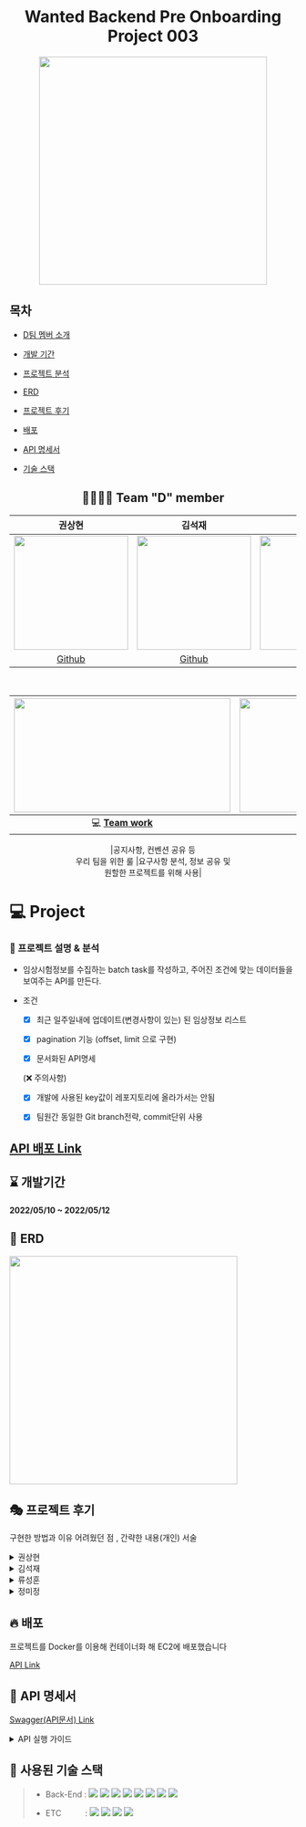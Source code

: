 
<div  align="center">

  

# Wanted Backend Pre Onboarding Project 003

  

<img  width="400"  src="https://user-images.githubusercontent.com/72593394/167660736-32c28f81-39f0-43d2-9797-6e74b73b53a7.jpg">

  

</div>

  

## 목차

- [D팀 멤버 소개](#-team-d-member)

- [개발 기간](#-개발기간)

- [프로젝트 분석](#-프로젝트-분석)

- [ERD](#-erd)

- [프로젝트 후기](#-프로젝트-후기)

- [배포](#-배포)

- [API 명세서](#-api-명세서)

- [기술 스택](#-사용된-기술-스택)

  

<div  align="center">

  

## 👨‍👨‍👦‍👦 Team "D" member

|권상현|김석재|류성훈|정미정|
|:------:|:------:|:------:|:------:|
|<img  src="https://avatars.githubusercontent.com/u/39396492?v=4"  width="200"/> | <img  src="https://avatars.githubusercontent.com/u/86823305?v=4"  width="200"/> | <img  src="https://avatars.githubusercontent.com/u/72593394?v=4"  width="200"/> |<img  src="https://avatars.githubusercontent.com/u/86827063?v=4"  width="200"/> |
|[Github](https://github.com/gshduet)|[Github](https://github.com/Cloudblack)|[Github](https://github.com/rsh1994)|[Github](https://github.com/nxxxtyetdecided)|


<br>


  
  

|<img  height="200"  width="380"  src="https://retaintechnologies.com/wp-content/uploads/2020/04/Project-Management-Mantenimiento-1.jpg">|<img  height="200"  width="330"  src="https://encrypted-tbn0.gstatic.com/images?q=tbn:ANd9GcTGElLjafMUhHglmqwh9lRh_sVzOCQyBiPNfQ&usqp=CAU">|
|:------:|:------:|
|💻 [**Team work**](https://mature-citron-a04.notion.site/Wanted_Pre_Onboarding-6af013e2bb3b43739cebc641de4ff558) | 📒 [**Project page**](https://mature-citron-a04.notion.site/3-95c29457557b4984a4c00ab9b1bb3769)|

|공지사항, 컨벤션 공유 등<br> 우리 팀을 위한 룰 |요구사항 분석, 정보 공유 및<br> 원할한 프로젝트를 위해 사용|

  
</div>

  

# 💻 Project

### 💭 프로젝트 설명 & 분석

- 임상시험정보를 수집하는 batch task를 작성하고, 주어진 조건에 맞는 데이터들을 보여주는 API를 만든다.

- 조건

	- [x] 최근 일주일내에 업데이트(변경사항이 있는) 된 임상정보 리스트

	- [x] pagination 기능 (offset, limit 으로 구현)

	- [x] 문서화된 API명세	

	(❌ 주의사항)
	- [x] 개발에 사용된 key값이 레포지토리에 올라가서는 안됨
	- [x] 팀원간 동일한 Git branch전략, commit단위 사용


## [API 배포 Link](http://52.78.198.214/api/research)

## ⌛ 개발기간
<h4>2022/05/10 ~ 2022/05/12</h4>


## 🚥 ERD
<img width="400"  src="https://user-images.githubusercontent.com/72593394/168226135-630e61ca-1dc8-47bb-9938-ef6a9b312186.png">
  

## 🎭 프로젝트 후기

구현한 방법과 이유 어려웠던 점 , 간략한 내용(개인) 서술

<details>

<summary>권상현</summary>

<div  markdown="1">

> @권상현
	
	> 초기 계획
	
		1. 초기 DB 설계 시 오픈 API에서 받아 온 임상시험 정보(이하 정보)를 토대로 생성한 각각의 레코드(로우, 행)에 생성 시각을 나타내는 `created_at`, 최신화 시각을 나타내는 `updated_at`을 추가하고 이를 통해 이력관리를 계획함.

		2. 이후 매일 자정마다 진행될 `batch_task`는 다음과 같이 구성

		1. 오픈 API를 통해 받아온 데이터들 중 `과제번호` 가 제일 고유성이 있는 항목일 것이라 판단, `task_id` 컬럼으로 지정하고 primary_key로 선언

		2.  `과제번호`를 토대로 새로 입력해야 할 정보인지 DB에 이미 존재하고 있는 정보인지 구분

		- DB에 존재하지 않는 정보는 레코드를 새로 생성

		- 이미 DB에 입력한 정보일 경우 받아온 값과 비교해 변경사항이 있다면 최신화

		3. 이 과정은 `Django`에서 제공하는 `update_or_create` 메소드를 사용

		3. 정보를 불러와 조회할 때 `created_at`, `updated_at` 항목을 바탕으로 최신화 시점을 분류하고 최근 일주일 내 변경사항이 있는 정보를 조회하는 API를 구현

	> 문제 발생

		1.  `update_or_create` 메소드를 사용해 `batch_task`를 구현 했을 경우 새로운 정보를 레코드로 입력하는 과정은 계획대로 구현됨

		2. 받아온 정보와 이미 DB에 입력 된 정보를 비교해 값을 업데이트 하는 과정을 진행하던 중 `update_or_create` 메소드의 로직 문제로 최신화 할 값이 없더라도 `update`가 진행, `updated_at` 항목이 batch_task를 진행한 시각으로 최신화 되어버림.

			a.  `update_or_create`의 소스코드를 확인해 본 결과 `create` 가 아닌 경우에는 `update` 메소드의 로직을 그대로 따른 후 마지막에 `save()`를 실행함을 확인

		![Untitled](3%E1%84%8C%E1%85%AE%E1%84%8E%E1%85%A1%20%E1%84%80%E1%85%AA%E1%84%8C%E1%85%A6%20-%20%E1%84%92%E1%85%B2%E1%84%86%E1%85%A5%E1%86%AB%E1%84%89%E1%85%B3%E1%84%8F%E1%85%A6%E1%84%8B%E1%85%B5%E1%84%91%E1%85%B3%20cc52e326cfe24898a271089a92ef4ba3/Untitled%204.png)
	
			b. 이럴 경우 값의 변화 유무에 상관 없이 일단 값 변경에 대한 쿼리를 날리므로 `updated_at` 이 최신화 될 수 밖에 없음

		- 문제 해결

		1.  `update_or_create` 대신 `get_or_create`를 사용

		2. 얻은 정보의 `task_id`를 기준으로 `create`, `get` 여부를 결정

			-  `create`일 경우 : 해당 정보의 새로운 레코드 생성

			-  `get`일 경우 : 정보의 `task_id` 를 가진 레코드를 불러온 뒤

			- 변경될 것이라 판단한 ’연구기간’, ‘전체목표연구대상자수’, ‘임상시험단계(연구모형)’의 세부정보만 비교, 변경된 것이 있다면 `save()` 하여 `updated_at`의 변동을 최소화 시킴

			<aside>

			🗣 위의 세 요소를 변동될 것이라 판단한 이유는 다음과 같음

			1. 세 요소만 빈 값이 존재

			2. 과제번호, 과제명, 연구책임기관, 진료과의 경우 고유명사와 비슷하다 판단, 쉽게 변하지 않을 것

			3. 연구범위의 경우 단일/다수로 뚜렷한 차이를 보였으며 연구종류의 경우 기타 항목이 존재하여 기준이 확실치 않을 경우 해당 항목으로 분류 될 것이라 판단

			</aside>

	- 결론	

		- 처음 계획했던
	
			- DB에 입력되지 않은 임상연구 정보를 받아왔을 경우 DB에 새로 입력

			- 이미 존재하는 임상연구 정보일 경우 변동 예상 항목을 비교해 변동이 있을 경우 해당 항목을 최신화

			- 세부정보 최신화가 진행될 경우 `updated_at` 값 역시 최신화하며 `updated_at` 값을 통해 최신화 시각을 식별

			등의 목표에 부합할 수 있었다.

		- 또한 해당 목표를 달성함에 따라 요구 사항에 존재했던

			1.  `기존 데이터와 API 데이터간의 수정된 사항을 비교하여 해당 임상시험이 업데이트 된 것인지 새로 추가된 것 인지 구별이 가능해야함`

			2.  `최근 일주일내에 업데이트(변경사항이 있는) 된 임상정보 리스트`

			조건을 만족시킬 수 있었으며 특히 2번 요구 사항을 조회하는 API 구현을 쉽게 마무리 할 수 있었다.

	  

</div>

</details>

  

<details>

<summary>김석재</summary>

<div  markdown="1">


> @김석재

	> 계획

		- 목적 - project app api를 컨테이너로 만들어 온라인에서 사용 할 수 있게 배포

		1. 완성된 django proejct를 dockerfile을 이용해 컨테이너 화 한다

		2. 여태까지 사용했던 django runserver는 production 환경에선 `보안 및 퍼포먼스 이슈로 추천하지 않으므로 다른웹 서버`를 찾게되었다

		3. Apache와 nginx중 `많고 긴 처리가 필요없는 이번 project app에는 비동기적 처리`를 사용하는 `nginx`가 적합해 보였다

		4.  `웹 서버인 nginx와 웹 어플리케이션인 django를 연결할 WSGI`로 `gunicorn`을 선택했다(`상대적으로 가볍고 빠르고 쉽다`)

		5. 컨테이너 화 한 것은 `nginx , mysql , django (+ gunicorn)`이고 이를 서로 연동하기위해 `docker-compose`를 사용했다

		6. docker-compose로 정상 작동하는것을 확인 한 후 `EC2`에서 `docker, docker-compose, git 정도만 설치`했다

		7. 그 다음은 git pull을 이용해 프로젝트를 받고 (`key값이 들어있는 파일은 git에서 받을수 없고 직접 올리거나 작성`해야합니다) `간편하게 docker-compose`를 실행 하면 된다

		8. 그 이후 몇번의 수정이 있었지만 `git pull만 하고 바로 배포 할 수 있다`

	> 문제 -1

		> 문제

			docker-compose시 api를 통해 `데이터 리스트를 조회하면 아무것도 나오지 않는(비어있는 db)` 문제가 생겼다

			> 문제상황
	
				- DB의 데이터가 비어있다

				- docker-compose는 실행이된다

				- api는 정상적으로 동작한다

			> 추측

				- docker-compose 시 db가 제대로 입력되지 않는 것 같다

		> 원인 분석

			- docker-compose시 나오는 로그를 전부 읽어보았다

			- sql 파일로 db 초기셋팅하는 부분이 동작하지 않는 것을 알게되었다

			> 원인 -1
	
				```python

				volumes:

				- data:/var/lib/mysql/

				- ./db_name.sql:/docker-entrypoint-initdb.d/db_name.sql

				```

				-  `/var/lib/mysql/`은 mysql 설치 폴더인데

				if문으로 mysql 폴더를 체크하고 없으면 initdb.d폴더를 확인해 초기 db를 불러들인다

				`즉, data:/var/lib/mysql/ 이있으면 initdb.d가 동작을 안한다`

				- /var/lib/mysql/에 내가 쓰던 mysql을 넣었다면 database를 다 가져왔을 것이다 하지만 dockerhub의 image로 된 mysql을 가져와 비어있게되는데 이걸 놓쳤다

				- 또 compose 실행시 migrate를 하기때문에 스키마만 생성된것으로 추측된다

		> 원인 -2

			-  `web_1 exited with code 1` 와 함께 project app 도커 실행이 중단된다

			- mysql github issue에 같은 문제를 가진 사람이있었는데 초기화될때 뜨는 문구일 뿐이라고 한다

			![ 신경안써도 된다고 하신다 ㅠㅠ](3%E1%84%8C%E1%85%AE%E1%84%8E%E1%85%A1%20%E1%84%80%E1%85%AA%E1%84%8C%E1%85%A6%20-%20%E1%84%92%E1%85%B2%E1%84%86%E1%85%A5%E1%86%AB%E1%84%89%E1%85%B3%E1%84%8F%E1%85%A6%E1%84%8B%E1%85%B5%E1%84%91%E1%85%B3%20cc52e326cfe24898a271089a92ef4ba3/Untitled%205.png)

			신경안써도 된다고 하신다 ㅠㅠ

			- 뒤늦게 확인해보니

			1.  `/var/lib/mysql/`가 없을때 db를 읽지 못해 에러를 발생

			2. project app이 mysql과 연동 할 수 없어 실행이 중단

			3. mysql이 initdb를 읽어와 db를 생성

			4. 수동으로 project app을 다시 실행하면 정상으로 작동한다

		> 해결

			1. db voluens에서 `/var/lib/mysql/` 삭제

			2. project app 에 `restart: always` 추가 , `migrate` 실행 삭제

			---

			추가 - sql파일을 이용해 db를 직접 넣을 경우 migrate가 필요 하지않다 migrate를 빼주면 project app이 종료되지않는다

		> 무엇이 이 문제를 어렵게 만들었는가?

			나는 db 데이터의 유무를 **`제작한 api를 통해`** 체크했는데 **`원인 -1`**을 해결했을때는 `**project app의 도커가 종료**`되면 api를 통해 체크를 할 수 없었다.

			사실 도커가 종료되었다는 것도 모르고 `**db의 문제로 api가 동작하지 않는다고 생각했다**`

			팀원들과 상의해 `**각 도커 내부를 확인**` 하기로 하고 도커에 접속해 체크 하던 중 `**원인-1**`을 해결할 때 `**project app의 도커가 오류로 종료**`된다는 것을 알았다.

			그리고 그때 `**db 도커는 작동 중**`이며 `**db의 데이터가 채워져**`있는 것을 확인 할 수 있었다.

			`원인-1`을 해결하고 `**project app의 도커를 다시 키는 것**` 만으로 해결되는 간단한 문제였다.

			- 결론적으로 docker에서 리눅스 cli를 처음 접해 사용이 익숙치 않다는 이유로 `**보기 편한** **api로만 체크**`를 했다는 점과 `**추측으로 문제는 여기서 나는거다 라고 확신**`해버린 점이 간단한 문제를 어렵게 만들었다.

			내 이런 문제점을 알고 있었다 프로젝트에서 배포를 맡은 것 도 배포를 해본적이없어 도전해 보고싶기 때문이었다. 새로운 것에 도전해 익숙하지 않음에 대한 두려움을 이겨낼것이다

		> 문제 -2

			> 문제

				- 배포를 했을때 `crontab이 작동하지않는다`

			> 문제상황
	
				- crontab 작동 시간이 되었는데 아무 반응이없다

				- docker-compose log 화면에 crontab log가 없었다

				![Untitled](3%E1%84%8C%E1%85%AE%E1%84%8E%E1%85%A1%20%E1%84%80%E1%85%AA%E1%84%8C%E1%85%A6%20-%20%E1%84%92%E1%85%B2%E1%84%86%E1%85%A5%E1%86%AB%E1%84%89%E1%85%B3%E1%84%8F%E1%85%A6%E1%84%8B%E1%85%B5%E1%84%91%E1%85%B3%20cc52e326cfe24898a271089a92ef4ba3/Untitled%206.png)

				- crontab log 파일이 생성되어야 하는 위치에 아무것도 없다

			> 추측

				- crontab으로 batch를 구현한 팀원은 컨테이너로 테스트를 하지 않은 상태였다

				- 로컬 컨테이너 테스트는 api 위주로 동작을 테스트했고 crontab을 제대로 체크하지 못했다

				- 그렇기 때문에 개발환경과 배포 환경에 따른 문제가 생겼을것이다

			> 원인 분석 및 해결
	
				- docker-compose시 나오는 `로그를 전부 읽어보았다`

				- 문제 1 - 배포환경에서 crontab을 인식하지 못하는것을 알게되었다
	
					- 원인 ⇒ 배포환경에서 `django -crontab을 설치하지 못함`

					- 해결 ⇒ `RUN*apt-get install -y cron` Dockerfile 에서 cron 설치*

			- 문제 2 ⇒ cronjobs가 추가 되지 않음을 알게되었다
	
				- 원인⇒ `crontab을 추가하는 명령어를 입력 해야한다`

				- 해결⇒ docker-compose시 `python [manage.py](http://manage.py/) crontab add` 추가

			- 문제 3 ⇒ log파일이 생성되지않는다
	
				- 원인⇒ `cron 서비스를 켜주어야 했다`

				- 해결 ⇒ `service cron start` cron 서비스를 켜준다

				![Batch_task.log2 가 생성됨](3%E1%84%8C%E1%85%AE%E1%84%8E%E1%85%A1%20%E1%84%80%E1%85%AA%E1%84%8C%E1%85%A6%20-%20%E1%84%92%E1%85%B2%E1%84%86%E1%85%A5%E1%86%AB%E1%84%89%E1%85%B3%E1%84%8F%E1%85%A6%E1%84%8B%E1%85%B5%E1%84%91%E1%85%B3%20cc52e326cfe24898a271089a92ef4ba3/Untitled%207.png)

				Batch_task.log2 가 생성됨

			- 문제 4 ⇒ `Batch_task.log2`가 아닌 `Batch_task.log`가 생성되어야함
	
				- 원인 ⇒ log 파일 문제를 해결하고자 `cronjobs 구문을 수정`했기 때문

				- 해결 ⇒ cronjobs 구문을 원래 대로 되돌림 하지만 `log가 다시 생성되지 않았다`

			- 문제 5 ⇒ cronjobs 구문을 `제대로 사용했음에도` log가 생성되지않는다

				- 원인 ⇒ cronjobs는 제대로 실행되고있었으나 `출력되는 값이 없어 log가 생성되지않았다` 또한 `docker-compose에서 cronjob이 동작한다는 log가 출력될 것으로 오해했다, 정상 동작시에도 출력되지않는다`

				- 해결 ⇒ `hello를 출력하는 테스트용 py 파일`을 만들어 테스트, log가 제대로 찍혀 문제를 찾았고 `원래 코드에서 출력을 추가`했다

				![Untitled](3%E1%84%8C%E1%85%AE%E1%84%8E%E1%85%A1%20%E1%84%80%E1%85%AA%E1%84%8C%E1%85%A6%20-%20%E1%84%92%E1%85%B2%E1%84%86%E1%85%A5%E1%86%AB%E1%84%89%E1%85%B3%E1%84%8F%E1%85%A6%E1%84%8B%E1%85%B5%E1%84%91%E1%85%B3%20cc52e326cfe24898a271089a92ef4ba3/Untitled%208.png)

				- 테스트

				![Untitled](3%E1%84%8C%E1%85%AE%E1%84%8E%E1%85%A1%20%E1%84%80%E1%85%AA%E1%84%8C%E1%85%A6%20-%20%E1%84%92%E1%85%B2%E1%84%86%E1%85%A5%E1%86%AB%E1%84%89%E1%85%B3%E1%84%8F%E1%85%A6%E1%84%8B%E1%85%B5%E1%84%91%E1%85%B3%20cc52e326cfe24898a271089a92ef4ba3/Untitled%209.png)

				- 정상 출력을확인

		- 무엇이 이 문제를 어렵게 만들었는가?

			cromtab의 문제만 본다면 `crontab의 log가 어떤식으로 출력되는지 알지못해 문제를 더욱 어렵게 만들었다` 할 수 있지만 근본적인 문제는 `구현과 배포의 조화가 이루어 지지않았다`,

			`동작을 확인 할 수 있는 테스트코드가 존재하지않았다` 그리고 `코드리뷰가 부족했다`

			이번 프로젝트에서 배포를 메인으로 작업했는데 개발이 완성된 것을 배포한다는 생각을 하고 있었다 그리고 정신없이 배포를 구현하다보니 나는 `개발쪽 정보를 잘 모르고 개발쪽에선 배포쪽 정보를 모르게 되었다`

			일찍 `로컬에서 docker-compose 사용하는 방법을 알려 배포환경에서 테스트`를 할 수 있게 하거나, 반대로 `무엇을 테스트 하는지 알았다면` 배포환경에서 테스트를 해 이런 문제를 방지 하지 않았나 생각하게되었다.

			`서로 다른 업무를 맡아 각자 일을 했지만 하나의 작품을 만드는 만큼 프로젝트의 전반적인 이해가 필요하다는 점을 제대로 느꼈다`


</div>

</details>

  

<details>

<summary>류성훈</summary>

<div  markdown="1">

  

- 여기에 쓰세요

</div>

</details>

  


<details>

<summary>정미정</summary>

<div  markdown="1">

구현한 기능

1. DB 모델링
	
	- 모델을 여러 개로 나눈 이유는 추후 데이터 확장성 고려 또한 공통적으로 중복된 값을 가지는 필드이였기 때문에 데이터베이스 정규화 규칙을 따라 구현했습니다.

	- 과제 번호는 고유한 값이기 때문에 `pk`로 설정했습니다.

2. OPEN API 통신

	- 데이터의 개수가 145개로 적어 한 페이지에 모든 데이터를 담아 호출했습니다..

		-  `page=1 perpage=145`

3. 임상 정보 APIs

	- 정보의 수정이나 삭제는 OPEN API에서 이루어지는 것이고

지금 작성한 API는 정보를 보여주는 기능만 하는 게 맞다고 판단해서

읽는 기능만 구현했습니다.. (`ListAPIView` , `RetriveAPIView`)

	- generics.view를 이해하고자 사용해봤습니다.

		1. 임상정보 리스트 API

			- 최근 일주일내에 변경사항이 있는 임상정보 리스트

				-  `updated_at__gte` 에 일주일 전 날짜를 적용했습니다.

			- pagination을 위한 offset, limit

				- 쿼리 파라미터로 받아 적용했습니다.

			- 검색 기능 제공

				- 검색에 특정 필드를 검색하라는 조건이 없어 사용자가 주로 검색을 할 것 같은 필드를 임의로 선정했습니다..(과제명, 연구범위, 연구종류, 연구책임기관, 임상시험단계, 진료과)

				- 여러 개의 조건을 사용하기 위해 **Q**를 사용했습니다.

			**어려웠던 점**

				- gernics.view를 처음 사용해보는데 제공해주는 기능이 많지만 원하는 추가적인 기능이 있을 때 메소드 오버라이딩의 필요성을 느꼈습니다..

				- 쿼리 파라미터가 많아 `ListAPIView` → `GenericAPIView -> get_queryset`를 커스텀했습니다.

				- foreignkey로 연결한 값들을 `select_related`로 불러왔으나 쿼리문을 확인해보니 foreignkey로 연결한 테이블의 다른 값을 더 가져오지 않아 `select_related`가 필요없다는 것을 알게 되어 `select_related`의 개념을 이해하게 됐습니다.

				- serializer에 foreignkey로 연결한 테이블들은 id로 나와서 값으로 보이도록 수정해야했다. `serializer.Charfield`로 값을 보여줌으로 해결했습니다.

				이전
				
				![Untitled](3%E1%84%8C%E1%85%AE%E1%84%8E%E1%85%A1%20%E1%84%80%E1%85%AA%E1%84%8C%E1%85%A6%20-%20%E1%84%92%E1%85%B2%E1%84%86%E1%85%A5%E1%86%AB%E1%84%89%E1%85%B3%E1%84%8F%E1%85%A6%E1%84%8B%E1%85%B5%E1%84%91%E1%85%B3%20cc52e326cfe24898a271089a92ef4ba3/Untitled%2010.png)

				이후

				![Untitled](3%E1%84%8C%E1%85%AE%E1%84%8E%E1%85%A1%20%E1%84%80%E1%85%AA%E1%84%8C%E1%85%A6%20-%20%E1%84%92%E1%85%B2%E1%84%86%E1%85%A5%E1%86%AB%E1%84%89%E1%85%B3%E1%84%8F%E1%85%A6%E1%84%8B%E1%85%B5%E1%84%91%E1%85%B3%20cc52e326cfe24898a271089a92ef4ba3/Untitled%2011.png)

		2. 특정 임상정보 API

			- 특정 임상정보 읽기

			- task_id가 pk 이므로 `lookup_field=task_id`로 설정하는 것이 직관적이라고 생각했습니다.

4. 배포 후 swagger ui 의 request url관련
	
	**어려웠던 점**

	❗ 로컬에서 swagger 주소에 들어가 실행했을 때 잘 작동했으나 배포 후 실행해보니 `failed fetch` 가 출력됐습니다.

	![Untitled](3%E1%84%8C%E1%85%AE%E1%84%8E%E1%85%A1%20%E1%84%80%E1%85%AA%E1%84%8C%E1%85%A6%20-%20%E1%84%92%E1%85%B2%E1%84%86%E1%85%A5%E1%86%AB%E1%84%89%E1%85%B3%E1%84%8F%E1%85%A6%E1%84%8B%E1%85%B5%E1%84%91%E1%85%B3%20cc52e326cfe24898a271089a92ef4ba3/Untitled%2012.png)

	`ec2주소/api/research`로 요청이 가야하는 데 nginx.conf에서 설정해준 proxy_path인 `web/api/research`로 연결이 되어 오류가 났습니다.

	proxy_path는 docker-compose에서 작성된 컨테이너명으로 변경하면 아예 연결이 되지 않아 변경할 수 있는 부분이 아니였습니다.

	```yaml

	location / {

	proxy_pass http://web/;

	proxy_set_header Host $host;

	proxy_set_header X-Real-IP $remote_addr;

	proxy_set_header X-Forwarded-For $proxy_add_x_forwarded_for;

	}

	```

	찾아본 결과 proxy_set header로 변수를 설정해야한다는 것을 알게되어

		- Host : 요청이 들어왔을 때 host 명

		- X-Real-IP: 요청한 클라이언트의 실제 IP

			-  `$remote_addr`: 요청한 클라이언트 주소

	- X-Forwarded-For: 클라이언트의 IP 주소, 이전에 프록시 서버가 또 있었다면 그 IP 를 의미

		-  **$proxy_add_x_forwarded_for**: 요청 헤더와 그 뒤에 따라오는 클라이언트의 원격 주소를 포함

	이 세가지를 추가 후 다시 배포한 결과

	![Untitled](3%E1%84%8C%E1%85%AE%E1%84%8E%E1%85%A1%20%E1%84%80%E1%85%AA%E1%84%8C%E1%85%A6%20-%20%E1%84%92%E1%85%B2%E1%84%86%E1%85%A5%E1%86%AB%E1%84%89%E1%85%B3%E1%84%8F%E1%85%A6%E1%84%8B%E1%85%B5%E1%84%91%E1%85%B3%20cc52e326cfe24898a271089a92ef4ba3/Untitled%2013.png)

	정상적인 값이 반환되는 것을 확인할 수 있었습니다.
</div>

</details>

  

## 🔥 배포

프로젝트를 Docker를 이용해 컨테이너화 해 EC2에 배포했습니다

[API Link](http://52.78.198.214/api/research)

  
  

## 🎫 API 명세서

 [Swagger(API문서) Link](http://52.78.198.214/swagger/)
<details>

<summary>API 실행 가이드</summary>

- Read
	```
	curl http://52.78.198.214/api/research/C130012
	```

- List
	```
	curl http://52.78.198.214/api/research
	```
	
- Search
		```
		curl http://52.78.198.214/api/research?agency=%EA%B3%A0%EB%A0%A4%EB%8C%80
		```	

<div  markdown="1">

<b>상세 설명</b>

-  [GET] <b>/research</b>
  임상정보 데이터 리스트 <b>조회,검색</b> 기능
	  - List 조회: [Try it out] 버튼 클릭 후 아무 입력 없이 [Execute] 클릭
		<img width="300"  src="https://user-	images.githubusercontent.com/72593394/168235900-f045f906-892f-40e6-b517-b40f373bce73.png">
			데이터 List 조회 완료
	  - 특정 정보로 검색 : [Try it out]클릭 후 원하는 정보를 입력 후 [Exectute]
		  - ex) agency = 고려대

		<img width="200"  src="https://user-images.githubusercontent.com/72593394/168236832-99955257-79ab-4ec9-a1c2-ddf54848b65f.png">

			[execute]
			
			<img width="200"  src="https://user-images.githubusercontent.com/72593394/168237177-1d14fb9f-a4d7-409f-90ca-f0123817ae3d.png">
			
			agency에 '고려대'가 포함된 데이터들의 리스트가 조회됩니다.
			
	  - pagination


		<img width="150"  src="https://user-images.githubusercontent.com/72593394/168237526-32cd9eec-ecc2-494e-a8c8-42242c4193c4.png">


	  - 원하는 offset, limit값을 넣어 pagination기능을 적용하여 데이터를 조회할 수 있습니다.
			


 -  [GET] <b>/research/{task_id}</b>

	임상정보 상세데이터 가져오기(detail)

	- 원하는 과제번호(task_id)를 파라미터로 넣어 [Execute]합니다.
		- ex) task_id = C130012

		<img width="200"  src="https://user-images.githubusercontent.com/72593394/168239792-ccd5f7d5-257e-43e1-afc6-c8b31f4350a6.png">


				과제번호 C130012의 상세정보 데이터

</div>

</details>

  



## 🧹 사용된 기술 스택

> - Back-End :  <img src="https://img.shields.io/badge/Python 3.10-3776AB?style=flat&logo=Python&logoColor=white"/>&nbsp;<img src="https://img.shields.io/badge/Django 4.0.4-092E20?style=flat&logo=Django&logoColor=white"/>&nbsp;<img src="https://img.shields.io/badge/Django-DRF 3.13.1-009287?style=flat&logo=Django&logoColor=white"/>&nbsp;<img src="https://img.shields.io/badge/Django-crontab 0.7.1-FF7300?style=flat&logo=Django&logoColor=white"/>&nbsp;<img src="https://img.shields.io/badge/Mysql 8.0.28 -1b9e41?style=flat&logo=Mysql&logoColor=white"/>&nbsp;<img src="https://img.shields.io/badge/Docker 20.10.14-2496ED?style=flat&logo=docker&logoColor=white"/>&nbsp;<img src="https://img.shields.io/badge/Gunicorn 20.1.0-499848?style=flat&logo=gunicorn&logoColor=white"/>&nbsp;<img src="https://img.shields.io/badge/NGINX 1.21.6-0ECAD4?style=flat&logo=NGINX&logoColor=white"/>
> 
> - ETC　　　:  <img src="https://img.shields.io/badge/Git-F05032?style=flat-badge&logo=Git&logoColor=white"/>&nbsp;<img src="https://img.shields.io/badge/Github-181717?style=flat-badge&logo=Github&logoColor=white"/>&nbsp;<img src="https://img.shields.io/badge/Swagger-FF6C37?style=flat-badge&logo=Swagger&logoColor=white"/>&nbsp;<img src="https://img.shields.io/badge/AWS EC2-FF9900?style=flat-badge&logo=Amazon AWS&logoColor=white"/>









